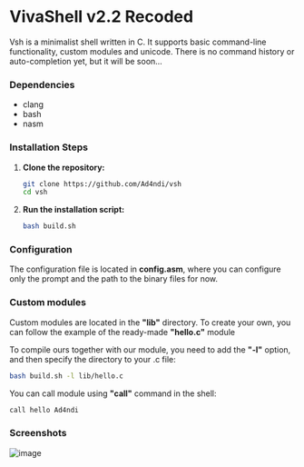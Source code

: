 # VivaShell v2.2 Recoded

Vsh is a minimalist shell written in C. It supports basic command-line functionality, custom modules and unicode. There is no command history or auto-completion yet, but it will be soon...

### Dependencies

- clang
- bash
- nasm

### Installation Steps

1. **Clone the repository:**

   ```bash
   git clone https://github.com/Ad4ndi/vsh
   cd vsh
   ```
   
2. **Run the installation script:**

   ```bash
   bash build.sh
   ```

### Configuration

The configuration file is located in **config.asm**, where you can configure only the prompt and the path to the binary files for now.

### Custom modules

Custom modules are located in the **"lib"** directory. To create your own, you can follow the example of the ready-made **"hello.c"** module

To compile ours together with our module, you need to add the **"-l"** option, and then specify the directory to your .c file:

   ```bash
   bash build.sh -l lib/hello.c
   ```

You can call module using **"call"** command in the shell:

   ```bash
   call hello Ad4ndi
   ```

### Screenshots

![image](https://github.com/user-attachments/assets/866589b9-de36-4a98-b9d3-6aba428551b4)

